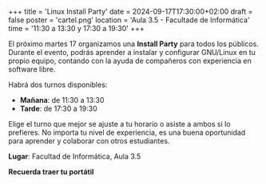 +++
title = 'Linux Install Party'
date = 2024-09-17T17:30:00+02:00
draft = false
poster = 'cartel.png'
location = 'Aula 3.5 - Facultade de Informática'
time = '11:30 a 13:30 y 17:30 a 19:30'
+++

El próximo martes 17 organizamos una **Install Party** para todos los públicos. Durante el evento, podrás aprender a instalar y configurar GNU/Linux en tu propio equipo, contando con la ayuda de compañeros con experiencia en software libre.

Habrá dos turnos disponibles:

- **Mañana**: de 11:30 a 13:30
- **Tarde**: de 17:30 a 19:30

Elige el turno que mejor se ajuste a tu horario o asiste a ambos si lo prefieres. No importa tu nivel de experiencia, es una buena oportunidad para aprender y colaborar con otros estudiantes.

**Lugar**: Facultad de Informática, Aula 3.5

**Recuerda traer tu portátil**
